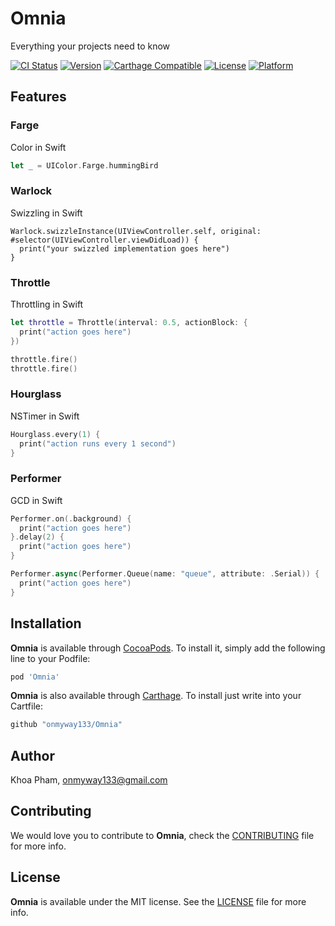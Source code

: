 # Omnia

Everything your projects need to know

[![CI Status](http://img.shields.io/travis/onmyway133/Omnia.svg?style=flat)](https://travis-ci.org/onmyway133/Omnia)
[![Version](https://img.shields.io/cocoapods/v/Omnia.svg?style=flat)](http://cocoadocs.org/docsets/Omnia)
[![Carthage Compatible](https://img.shields.io/badge/Carthage-compatible-4BC51D.svg?style=flat)](https://github.com/Carthage/Carthage)
[![License](https://img.shields.io/cocoapods/l/Omnia.svg?style=flat)](http://cocoadocs.org/docsets/Omnia)
[![Platform](https://img.shields.io/cocoapods/p/Omnia.svg?style=flat)](http://cocoadocs.org/docsets/Omnia)

## Features

### Farge
Color in Swift

```swift
let _ = UIColor.Farge.hummingBird
```

### Warlock
Swizzling in Swift

```
Warlock.swizzleInstance(UIViewController.self, original: #selector(UIViewController.viewDidLoad)) {
  print("your swizzled implementation goes here")
}
```

### Throttle
Throttling in Swift

```swift
let throttle = Throttle(interval: 0.5, actionBlock: {
  print("action goes here")
})

throttle.fire()
throttle.fire()
```

### Hourglass
NSTimer in Swift

```swift
Hourglass.every(1) {
  print("action runs every 1 second")
}
```

### Performer
GCD in Swift

```swift
Performer.on(.background) {
  print("action goes here")
}.delay(2) {
  print("action goes here")          
}

Performer.async(Performer.Queue(name: "queue", attribute: .Serial)) {
  print("action goes here")
}
```

## Installation

**Omnia** is available through [CocoaPods](http://cocoapods.org). To install
it, simply add the following line to your Podfile:

```ruby
pod 'Omnia'
```

**Omnia** is also available through [Carthage](https://github.com/Carthage/Carthage).
To install just write into your Cartfile:

```ruby
github "onmyway133/Omnia"
```

## Author

Khoa Pham, onmyway133@gmail.com

## Contributing

We would love you to contribute to **Omnia**, check the [CONTRIBUTING](https://github.com/onmyway133/Omnia/blob/master/CONTRIBUTING.md) file for more info.

## License

**Omnia** is available under the MIT license. See the [LICENSE](https://github.com/onmyway133/Omnia/blob/master/LICENSE.md) file for more info.
